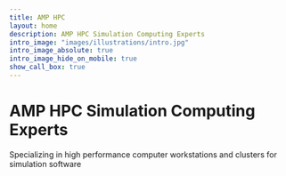 ```yaml
---
title: AMP HPC
layout: home
description: AMP HPC Simulation Computing Experts
intro_image: "images/illustrations/intro.jpg"
intro_image_absolute: true
intro_image_hide_on_mobile: true
show_call_box: true
---
```


# AMP HPC Simulation Computing Experts

Specializing in high performance computer workstations and clusters for simulation software
